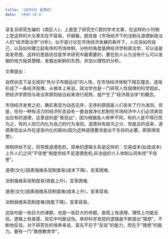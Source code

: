 ```yaml
---
title: '10月6日 星期四'
date: '1994-10-6'
---
```


读复旦研究生编的《南区人》，上面登了研究生C君的学术文章，在这样的小刊物上登这样的大文章实在不容易，仔细看。题目是《市场经济下的法制与道德新政治人的"经济政治学"分析》，似乎是讨论在市场经济发展的条件下，人应该如何自己，以及如何建立起有序的市场体制，分析的角度是跨经济学和政治学，可以说是突发奇想。这样的思路往往是学术研究中最需要的，要在别人认为没有什么可以发掘的地方独具慧眼，发掘出新鲜的东西，并加以理性的分析。

文章提出：

自然状态下呈无规则"热分子布朗运动"的人性，在市场经济体制下相互撞击，逐渐形成了一条经济规律。从根本上来说，政治学也是一门研究人性规律的科学因此，把经济学原则与政治学原则结合起来进行观照，就产生了"经济政治学"的概念。

市场经济发育之初，确实表现为动态无序，无序的原因是人们丢失了行为准则。但是，任何一种有活力的经济形态自有一套自我净化机制在市场经济中人们必须表现出应有的道德，这里说的是"表现出"，因为根据各人修养不同，有的人是不得已而为之，有的人则已内化为自己的行为准则。道德尚有层次之分，但是总的说来，道德表现出从外在逐渐内化的趋向(因为这种道德要求是出于生存的必要，即获得信誉)。

体制供给不足，将导致道德危机，简单的逻辑关系是这样的：交易成本(扯皮成本)上升人们之间"不信誉"制度供给不足道德危机;非法组织介入体制认同失控"不信誉"。

道德(文化)因素强维系现制度易(成本下降)，变革困难;

法制强维系现制度易(效能上升)，变革困难;

道德(文化)因素弱维系现制度难(成本上升)，变革容易;

法制弱维系现制度难(效能下降)，变革容易。

这些均是一些巨大的课题，也是一些巨大的命题。直观上有道理，理性上均能反驳。逻辑上有美感，现实中均能证伪。幸好科学发现的逻辑是不断提出"猜想"，不断地反驳。对于研究生的培养来说，首先不在于"反驳"的能力，而在于"猜想"的能力。要有一门"猜想教育学"。

